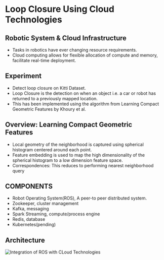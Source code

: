 # Loop Closure Using Cloud Technologies

## Robotic System & Cloud Infrastructure
* Tasks in robotics have ever changing resource requirements.
* Cloud computing allows for flexible allocation of compute and memory,  facilitate real-time deployment.

## Experiment
* Detect loop closure on Kitti Dataset.
* Loop Closure is the detection on when an object i.e. a car or robot has returned to a previously mapped location. 
* This has been implemented using  the algorithm from Learning Compact Geometric Features by Khoury et al.

## Overview: Learning Compact Geometric Features 
* Local geometry of the neighborhood is captured using spherical histogram centered around each point.
* Feature embedding is used to map the high dimensionality of the spherical histogram to a low dimension feature space.
* Correspondences: This reduces to performing nearest neighborhood query

## COMPONENTS
* Robot Operating System(ROS), A peer-to peer distributed system.
* Zookeeper, cluster management
* Kafka, messaging
* Spark Streaming, compute/process engine 
* Redis, database
* Kubernetes(pending)

## Architecture
![Integration of ROS with CLoud Technologies](https://github.com/arpg/cloud_closure/blob/master/IMG/LoopClosure.jpg)




